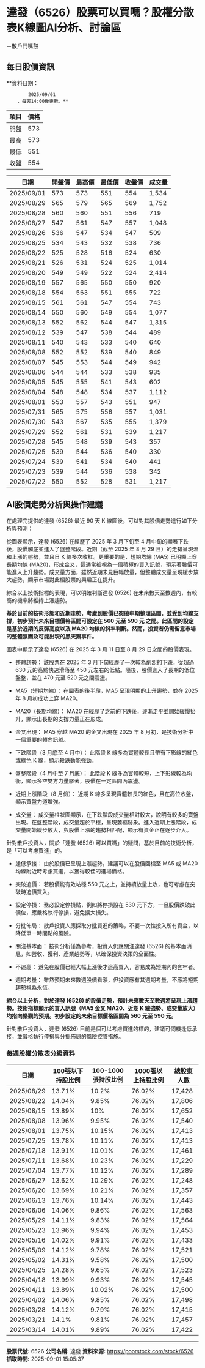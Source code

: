 # 達發（6526）股票可以買嗎？股權分散表K線圖AI分析、討論區
－散戶鬥嘴鼓

## 每日股價資訊

**資料日期：
        
            2025/09/01
        ，每天14:00後更新。**

| 項目 | 價格 |
|------|------|
| 開盤 | 573 |
| 最高 | 573 |
| 最低 | 551 |
| 收盤 | 554 |

| 日期 | 開盤價 | 最高價 | 最低價 | 收盤價 | 成交量 |
|------|--------|--------|--------|--------|--------|
| 2025/09/01 | 573 | 573 | 551 | 554 | 1,534 |
| 2025/08/29 | 565 | 579 | 565 | 569 | 1,752 |
| 2025/08/28 | 560 | 560 | 551 | 556 | 719 |
| 2025/08/27 | 547 | 561 | 547 | 557 | 1,048 |
| 2025/08/26 | 536 | 547 | 534 | 547 | 509 |
| 2025/08/25 | 534 | 543 | 532 | 538 | 736 |
| 2025/08/22 | 525 | 528 | 516 | 524 | 630 |
| 2025/08/21 | 526 | 531 | 524 | 525 | 1,014 |
| 2025/08/20 | 549 | 549 | 522 | 524 | 2,414 |
| 2025/08/19 | 557 | 565 | 550 | 550 | 920 |
| 2025/08/18 | 554 | 563 | 551 | 555 | 722 |
| 2025/08/15 | 561 | 561 | 547 | 554 | 743 |
| 2025/08/14 | 550 | 560 | 549 | 554 | 1,077 |
| 2025/08/13 | 552 | 562 | 544 | 547 | 1,315 |
| 2025/08/12 | 539 | 547 | 538 | 544 | 489 |
| 2025/08/11 | 540 | 543 | 533 | 540 | 640 |
| 2025/08/08 | 552 | 552 | 539 | 540 | 849 |
| 2025/08/07 | 545 | 553 | 544 | 549 | 942 |
| 2025/08/06 | 544 | 544 | 533 | 538 | 935 |
| 2025/08/05 | 545 | 555 | 541 | 543 | 602 |
| 2025/08/04 | 548 | 548 | 534 | 537 | 1,112 |
| 2025/08/01 | 553 | 557 | 543 | 551 | 947 |
| 2025/07/31 | 565 | 575 | 556 | 557 | 1,031 |
| 2025/07/30 | 543 | 567 | 535 | 555 | 1,379 |
| 2025/07/29 | 552 | 561 | 531 | 539 | 1,217 |
| 2025/07/28 | 545 | 548 | 539 | 543 | 357 |
| 2025/07/25 | 539 | 544 | 536 | 540 | 330 |
| 2025/07/24 | 539 | 541 | 534 | 540 | 441 |
| 2025/07/23 | 539 | 544 | 536 | 538 | 342 |
| 2025/07/22 | 550 | 552 | 528 | 531 | 1,217 |

## AI股價走勢分析與操作建議

在處理完提供的達發 (6526) 最近 90 天 K 線圖後，可以對其股價走勢進行如下分析與預測：

從圖表顯示，達發 (6526) 在經歷了 2025 年 3 月下旬至 4 月中旬的顯著下跌後，股價觸底並進入了盤整階段。近期（截至 2025 年 8 月 29 日）的走勢呈現溫和上漲的態勢，並且日 K 線多次收紅。更重要的是，短期均線 (MA5) 已明顯上穿長期均線 (MA20)，形成金叉，這通常被視為一個積極的買入訊號，預示著股價可能進入上升趨勢。成交量方面，雖然近期未見巨幅放量，但整體成交量呈現緩步放大趨勢，顯示市場對此檔股票的興趣正在提升。

綜合以上技術指標的表現，可以明確判斷達發 (6526) 在未來數天至數週內，有較高的機率將維持上漲趨勢。

**基於目前的技術形態和近期走勢，考慮到股價已突破中期整理區間，並受到均線支撐，初步預計未來目標價格區間可設定在 560 元至 590 元 之間。此區間的設定是基於近期的反彈高度以及 MA20 均線的斜率判斷。然而，投資者仍需留意市場的整體氛圍及可能出現的黑天鵝事件。**

圖表中顯示了達發 (6526) 在 2025 年 3 月 11 日至 8 月 29 日之間的股價表現。

*   整體趨勢： 該股票在 2025 年 3 月下旬經歷了一次較為劇烈的下跌，從超過 630 元的高點快速滑落至 450 元左右的低點。隨後，股價進入了長期的低位盤整，並在 470 元至 520 元之間震盪。

*   MA5（短期均線）： 在圖表的後半段，MA5 呈現明顯的上升趨勢，並在 2025 年 8 月初成功上穿 MA20。

*   MA20（長期均線）： MA20 在經歷了之前的下跌後，逐漸走平並開始緩慢抬升，顯示出長期的支撐力量正在形成。

*   金叉出現： MA5 穿越 MA20 的金叉出現在 2025 年 8 月初，是技術分析中一個重要的轉向訊號。

*   下跌階段（3 月底至 4 月中）： 此階段 K 線多為實體較長且帶有下影線的紅色或綠色 K 線，顯示殺跌動能強勁。

*   盤整階段（4 月中至 7 月底）： 此階段 K 線多為實體較短，上下影線較為均衡，顯示多空雙方力量膠著，股價在一定區間內震盪。

*   近期上漲階段（8 月份）： 近期 K 線多呈現實體較長的紅色，且在高位收盤，顯示買盤力道增強。

*   成交量： 成交量柱狀圖顯示，在下跌階段成交量相對較大，說明有較多的賣盤出現。在盤整階段，成交量趨於平穩，呈現萎縮跡象。進入近期上漲階段，成交量開始緩步放大，與股價上漲的趨勢相匹配，顯示有資金正在逐步介入。

針對散戶投資人，關於「達發 (6526) 可以買嗎」的疑問，基於目前的技術分析，是「可以考慮買進」的。

*   逢低承接： 由於股價已呈現上漲趨勢，建議可以在股價回檔至 MA5 或 MA20 均線附近時考慮買進，以獲得較佳的進場價格。

*   突破追價： 若股價能有效站穩 550 元之上，並持續放量上攻，也可考慮在突破時追價買入。

*   設定停損： 務必設定停損點，例如將停損設在 530 元下方，一旦股價跌破此價位，應嚴格執行停損，避免擴大損失。

*   分批佈局： 散戶投資人應採取分批買進的策略，不要一次性投入所有資金，以降低單一時間點的風險。

*   關注基本面： 技術分析僅為參考，投資人仍應關注達發 (6526) 的基本面消息，如營收、獲利、產業趨勢等，以確保投資決策的全面性。

*   不追高： 避免在股價已經大幅上漲後才追高買入，容易成為短期內的套牢者。

*   週期考量： 雖然預期未來數週股價看漲，但投資應有其週期考量，不應將短期趨勢視為永恆。

**綜合以上分析，對於達發 (6526) 的股價走勢，預計未來數天至數週將呈現上漲趨勢。技術指標顯示的買入訊號（MA5 金叉 MA20、近期 K 線強勢、成交量放大）均指向樂觀的預期。初步設定的未來目標價格區間為 560 元至 590 元。**

針對散戶投資人，達發 (6526) 目前是個可以考慮買進的標的，建議可伺機逢低承接，並嚴格執行停損與分批佈局的風險控管措施。

### 每週股權分散表分級資料

| 日期 | 100張以下持股比例 | 100-1000張持股比例 | 1000張以上持股比例 | 總股東人數 |
|------|-------------------|--------------------|--------------------|----------|
| 2025/08/29 | 13.71% | 10.2% | 76.02% | 17,428 |
| 2025/08/22 | 14.04% | 9.85% | 76.02% | 17,806 |
| 2025/08/15 | 13.89% | 10% | 76.02% | 17,652 |
| 2025/08/08 | 13.96% | 9.95% | 76.02% | 17,540 |
| 2025/08/01 | 13.75% | 10.15% | 76.02% | 17,413 |
| 2025/07/25 | 13.78% | 10.11% | 76.02% | 17,413 |
| 2025/07/18 | 13.91% | 10.01% | 76.02% | 17,461 |
| 2025/07/11 | 13.68% | 10.23% | 76.02% | 17,229 |
| 2025/07/04 | 13.77% | 10.12% | 76.02% | 17,289 |
| 2025/06/27 | 13.62% | 10.29% | 76.02% | 17,248 |
| 2025/06/20 | 13.69% | 10.21% | 76.02% | 17,357 |
| 2025/06/13 | 13.76% | 10.14% | 76.02% | 17,443 |
| 2025/06/06 | 14.06% | 9.86% | 76.02% | 17,563 |
| 2025/05/29 | 14.11% | 9.83% | 76.02% | 17,564 |
| 2025/05/23 | 13.96% | 9.94% | 76.02% | 17,453 |
| 2025/05/16 | 14.02% | 9.91% | 76.02% | 17,433 |
| 2025/05/09 | 14.12% | 9.78% | 76.02% | 17,521 |
| 2025/05/02 | 14.31% | 9.58% | 76.02% | 17,500 |
| 2025/04/25 | 14.28% | 9.65% | 76.02% | 17,523 |
| 2025/04/18 | 13.99% | 9.93% | 76.02% | 17,545 |
| 2025/04/11 | 13.89% | 10.02% | 76.02% | 17,500 |
| 2025/04/02 | 14.06% | 9.85% | 76.02% | 17,498 |
| 2025/03/28 | 14.12% | 9.79% | 76.02% | 17,415 |
| 2025/03/21 | 14.1% | 9.81% | 76.02% | 17,457 |
| 2025/03/14 | 14.01% | 9.89% | 76.02% | 17,422 |

---

**股票代號:** 6526
**公司名稱:** 達發
**資料來源:** https://poorstock.com/stock/6526
**抓取時間:** 2025-09-01 15:05:37